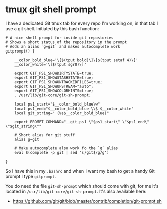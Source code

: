 # tmux git shell prompt

I have a dedicated Git tmux tab for every repo I'm working on, in that tab I use a git shell. Initiated by this bash function:

  ~~~shell
  # A nice shell prompt for inside git repostories
  # Shows a short status of the repository in the prompt
  # Adds an alias `g=git` and makes autocomplete work
  gitprompt() {

      __color_bold_blue='\[$(tput bold)\]\[$(tput setaf 4)\]'
      __color_white='\[$(tput sgr0)\]'

      export GIT_PS1_SHOWDIRTYSTATE=true;
      export GIT_PS1_SHOWSTASHSTATE=true;
      export GIT_PS1_SHOWUNTRACKEDFILES=true;
      export GIT_PS1_SHOWUPSTREAM="auto";
      export GIT_PS1_SHOWCOLORHINTS=true;
      . /usr/lib/git-core/git-sh-prompt;

      local ps1_start="$__color_bold_blue\w"
      local ps1_end="$__color_bold_blue \\$ $__color_white"
      local git_string=" (%s$__color_bold_blue)"

      export PROMPT_COMMAND="__git_ps1 \"$ps1_start\" \"$ps1_end\" \"$git_string\""

      # Short alias for git stuff
      alias g=git

      # Make autocomplete also work fo the `g` alias
      eval $(complete -p git | sed 's/git$/g/g')

  }
  ~~~

So I have this in my `.bashrc` and when I want my bash to get a handy Git prompt I type `gitprompt`.

You do need the file `git-sh-prompt` which should come with git, for me it's located in `/usr/lib/git-core/git-sh-prompt`. It's also available here:

* https://github.com/git/git/blob/master/contrib/completion/git-prompt.sh
